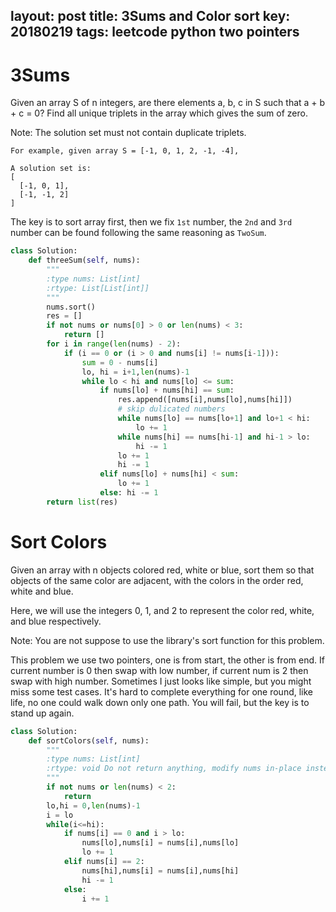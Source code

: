 layout: post
title: 3Sums and Color sort
key: 20180219
tags: leetcode python two pointers
---

# 3Sums
Given an array S of n integers, are there elements a, b, c in S such that a + b + c = 0? Find all unique triplets in the array which gives the sum of zero.

Note: The solution set must not contain duplicate triplets.
```
For example, given array S = [-1, 0, 1, 2, -1, -4],

A solution set is:
[
  [-1, 0, 1],
  [-1, -1, 2]
]
```

The key is to sort array first, then we fix `1st` number, the `2nd` and `3rd` number can be found following the same reasoning as `TwoSum`. 

```python
class Solution:
    def threeSum(self, nums):
        """
        :type nums: List[int]
        :rtype: List[List[int]]
        """
        nums.sort()
        res = []
        if not nums or nums[0] > 0 or len(nums) < 3:
            return []
        for i in range(len(nums) - 2):
            if (i == 0 or (i > 0 and nums[i] != nums[i-1])):
                sum = 0 - nums[i]
                lo, hi = i+1,len(nums)-1
                while lo < hi and nums[lo] <= sum:
                    if nums[lo] + nums[hi] == sum:
                        res.append([nums[i],nums[lo],nums[hi]])
                        # skip dulicated numbers
                        while nums[lo] == nums[lo+1] and lo+1 < hi:
                            lo += 1
                        while nums[hi] == nums[hi-1] and hi-1 > lo:
                            hi -= 1
                        lo += 1
                        hi -= 1
                    elif nums[lo] + nums[hi] < sum:
                        lo += 1
                    else: hi -= 1
        return list(res)
```

# Sort Colors

Given an array with n objects colored red, white or blue, sort them so that objects of the same color are adjacent, with the colors in the order red, white and blue.

Here, we will use the integers 0, 1, and 2 to represent the color red, white, and blue respectively.

Note:
You are not suppose to use the library's sort function for this problem.

This problem we use two pointers, one is from start, the other is from end. If current number is 0 then swap with low number, if current num is 2 then swap with high number. Sometimes I just looks like simple, but you might miss some test cases. It's hard to complete everything for one round, like life, no one could walk down only one path. You will fail, but the key is to stand up again.

```python
class Solution:
    def sortColors(self, nums):
        """
        :type nums: List[int]
        :rtype: void Do not return anything, modify nums in-place instead.
        """
        if not nums or len(nums) < 2:
            return
        lo,hi = 0,len(nums)-1
        i = lo
        while(i<=hi):
            if nums[i] == 0 and i > lo:
                nums[lo],nums[i] = nums[i],nums[lo]
                lo += 1
            elif nums[i] == 2:
                nums[hi],nums[i] = nums[i],nums[hi]
                hi -= 1
            else:
                i += 1
```


